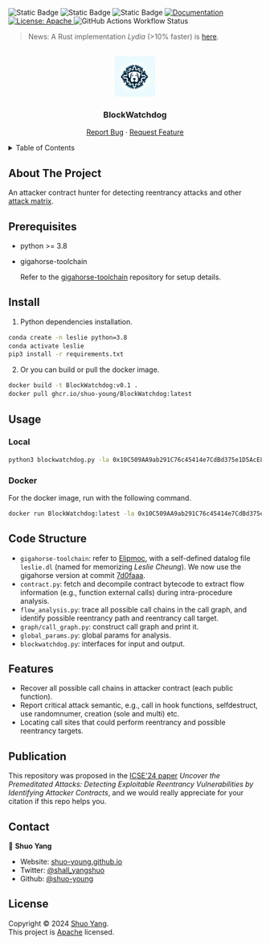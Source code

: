 <!-- <h1 align="center">Welcome to NFTDefects 👋</h1> -->
<p>
  <img alt="Static Badge" src="https://img.shields.io/badge/python-3.8-blue">
  <img alt="Static Badge" src="https://img.shields.io/badge/ubuntu-20.04-yellow">
  <img alt="Static Badge" src="https://img.shields.io/badge/docker-v0.1-purple">
  <a href="doc url" target="_blank">
    <img alt="Documentation" src="https://img.shields.io/badge/documentation-yes-brightgreen.svg" />
  </a>
  <a href="LICSEN" target="_blank">
    <img alt="License: Apache" src="https://img.shields.io/badge/License-Apache-yellow.svg" />
  </a>
  <img alt="GitHub Actions Workflow Status" src="https://img.shields.io/github/actions/workflow/status/shuo-young/BlockWatchdog/publish-docker-image.yml">
  <!-- <img alt="GitHub forks" src="https://img.shields.io/github/forks/NFTDefects/nftdefects">

<!-- <img alt="GitHub forks" src="https://img.shields.io/github/stars/NFTDefects/nftdefects"> -->

  <!-- <a href="https://twitter.com/shall_yangshuo" target="_blank">
    <img alt="Twitter: shall\_yangshuo" src="https://img.shields.io/twitter/follow/shall_yangshuo.svg?style=social" />
  </a> -->
</p>

<!-- Improved compatibility of back to top link: See: https://github.com/othneildrew/Best-README-Template/pull/73 -->

<!-- <a name="readme-top"></a>

[![Contributors][contributors-shield]][contributors-url]
[![Forks][forks-shield]][forks-url]
[![Stargazers][stars-shield]][stars-url]
[![Issues][issues-shield]][issues-url]
[![MIT License][license-shield]][license-url] -->

<!-- [![LinkedIn][linkedin-shield]][linkedin-url] -->

<!-- [![Commit][][commit-total] -->

> News: A Rust implementation _*Lydia*_ (>10% faster) is [here](https://github.com/shuo-young/lydia).

<!-- PROJECT LOGO -->
<br />
<div align="center">
  <a href="https://github.com/shuo-young/BlockWatchdog">
    <img src="logo.png" alt="Logo" width="80" height="80">
  </a>

<h3 align="center">BlockWatchdog</h3>

  <p align="center">
    <!-- <a href="https://github.com/shuo-young/BlockWatchdog"><strong>Explore the docs »</strong></a> -->
    <!-- <br /> -->
    <!-- <br /> -->
    <!-- <a href="https://github.com/shuo-young/BlockWatchdog">View Demo</a>
    · -->
    <a href="https://github.com/shuo-young/BlockWatchdog/issues">Report Bug</a>
    ·
    <a href="https://github.com/shuo-young/BlockWatchdog/issues">Request Feature</a>
  </p>
</div>

<!-- TABLE OF CONTENTS -->
<details>
  <summary>Table of Contents</summary>
  <ol>
    <li>
      <a href="#about-the-project">About The Project</a>
    </li>
    <li>
      <a href="#getting-started">Prerequisites</a>
      <ul>
        <li><a href="#prerequisites">Prerequisites</a></li>
        <li><a href="#install">Install</a></li>
      </ul>
    </li>
    <li>
      <a href="#usage">Usage</a>
      <ul>
        <li><a href="#local">Local</a></li>
        <li><a href="#docker">Docker</a></li>
      </ul>
    </li>
    <li><a href="#code-structure">Code Structure</a></li>
    <li><a href="#features">Features</a></li>
    <li><a href="#publication">Publication</a></li>
    <li><a href="#contact">Contact</a></li>
    <li><a href="#license">License</a></li>

  </ol>
</details>

<!-- ABOUT THE PROJECT -->

## About The Project

An attacker contract hunter for detecting reentrancy attacks and other <a href="#features">attack matrix</a>.

<!-- [![Product Name Screen Shot][product-screenshot]](https://example.com) -->
<!-- <p align="right">(<a href="#readme-top">back to top</a>)</p> -->

## Prerequisites

-   python >= 3.8
-   gigahorse-toolchain

    Refer to the [gigahorse-toolchain](https://github.com/nevillegrech/gigahorse-toolchain) repository for setup details.

## Install

1. Python dependencies installation.

```sh
conda create -n leslie python=3.8
conda activate leslie
pip3 install -r requirements.txt
```

2. Or you can build or pull the docker image.

```sh
docker build -t BlockWatchdog:v0.1 .
docker pull ghcr.io/shuo-young/BlockWatchdog:latest
```

## Usage

### Local

```sh
python3 blockwatchdog.py -la 0x10C509AA9ab291C76c45414e7CdBd375e1D5AcE8
```

### Docker

For the docker image, run with the following command.

```sh
docker run BlockWatchdog:latest -la 0x10C509AA9ab291C76c45414e7CdBd375e1D5AcE8 -bp ETH -bn 16000000
```

## Code Structure

-   `gigahorse-toolchain`: refer to [Elipmoc](https://github.com/nevillegrech/gigahorse-toolchain), with a self-defined datalog file `leslie.dl` (named for memorizing _Leslie Cheung_). We now use the gigahorse version at commit [7d0faaa](https://github.com/nevillegrech/gigahorse-toolchain/tree/7d0faaa5a764cba65cf6e27344930da36d848d9f).
-   `contract.py`: fetch and decompile contract bytecode to extract flow information (e.g., function external calls) during intra-procedure analysis.
-   `flow_analysis.py`: trace all possible call chains in the call graph, and identify possible reentrancy path and reentrancy call target.
-   `graph/call_graph.py`: construct call graph and print it.
-   `global_params.py`: global params for analysis.
-   `blockwatchdog.py`: interfaces for input and output.

## Features

-   Recover all possible call chains in attacker contract (each public function).
-   Report critical attack semantic, e.g., call in hook functions, selfdestruct, use randomnumer, creation (sole and multi) etc.
-   Locating call sites that could perform reentrancy and possible reentrancy targets.

## Publication

This repository was proposed in the [ICSE'24 paper](<(https://dl.acm.org/doi/10.1145/3597503.3639153).>) _*Uncover the Premeditated Attacks: Detecting Exploitable Reentrancy Vulnerabilities by Identifying Attacker Contracts*_, and we would really appreciate for your citation if this repo helps you.

## Contact

👤 **Shuo Yang**

-   Website: [shuo-young.github.io](https://shuo-young.github.io/)
-   Twitter: [@shall_yangshuo](https://twitter.com/shall_yangshuo)
-   Github: [@shuo-young](https://github.com/shuo-young)

## License

Copyright © 2024 [Shuo Yang](https://github.com/shuo-young).<br />
This project is [Apache](https://github.com/NFTDefects/nftdefects/blob/master/LICENSE) licensed.
